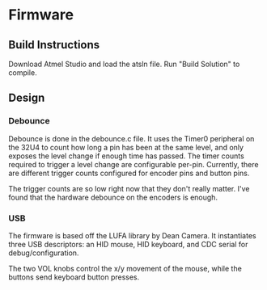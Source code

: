 # Firmware

## Build Instructions

Download Atmel Studio and load the atsln file. Run "Build Solution" to compile.

## Design

### Debounce

Debounce is done in the debounce.c file. It uses the Timer0 peripheral on the 32U4 to count how long a pin has been at the same level, and only exposes the level change if enough time has passed. The timer counts required to trigger a level change are configurable per-pin. Currently, there are different trigger counts configured for encoder pins and button pins.

The trigger counts are so low right now that they don't really matter. I've found that the hardware debounce on the encoders is enough.

### USB

The firmware is based off the LUFA library by Dean Camera. It instantiates three USB descriptors: an HID mouse, HID keyboard, and CDC serial for debug/configuration.

The two VOL knobs control the x/y movement of the mouse, while the buttons send keyboard button presses.